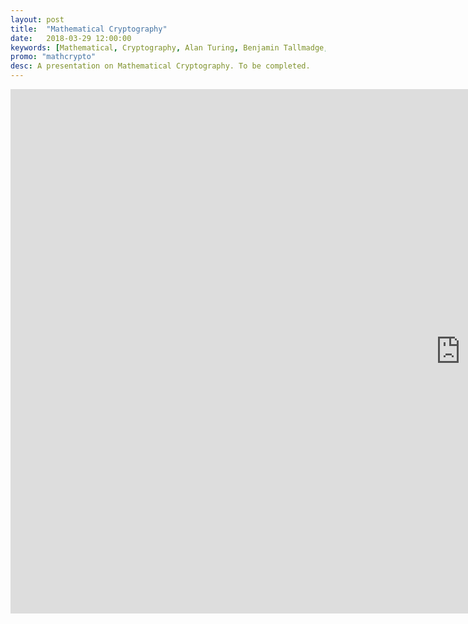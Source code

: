 ```yaml
---
layout: post
title:  "Mathematical Cryptography"
date:   2018-03-29 12:00:00
keywords: [Mathematical, Cryptography, Alan Turing, Benjamin Tallmadge, RSA, diffie hellman, key exchange, dark web, blockchain, homomorphic encryption, NSA, gold codes]
promo: "mathcrypto"
desc: A presentation on Mathematical Cryptography. To be completed.
---
```


<iframe src="https://docs.google.com/presentation/d/e/2PACX-1vQmGDWiBD3SFI-JUH39-i5AP1kiMg3oAWM83Dqllpt3nIwy9coMgFVmiHkKW721KNVpGxx9AHHVvLj8/embed?start=true&loop=false&delayms=15000" frameborder="0" width="1440" height="839" allowfullscreen="true" mozallowfullscreen="true" webkitallowfullscreen="true"></iframe>